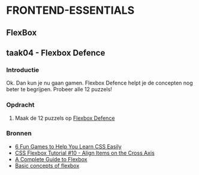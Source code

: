 # FRONTEND-ESSENTIALS

## FlexBox

## taak04 - Flexbox Defence

### Introductie

Ok. Dan kun je nu gaan gamen. Flexbox Defence helpt je de concepten nog beter te begrijpen. Probeer alle 12 puzzels!

### Opdracht

1. Maak de 12 puzzels op [Flexbox Defence](http://www.flexboxdefense.com/)

### Bronnen

- [6 Fun Games to Help You Learn CSS Easily](https://www.maketecheasier.com/games-learn-css/)
- [CSS Flexbox Tutorial #10 - Align Items on the Cross Axis](https://www.youtube.com/watch?v=WY2itpeUK7Q)
- [A Complete Guide to Flexbox](https://css-tricks.com/snippets/css/a-guide-to-flexbox/)
- [Basic concepts of flexbox](https://developer.mozilla.org/en-US/docs/Web/CSS/CSS_Flexible_Box_Layout/Basic_Concepts_of_Flexbox)
